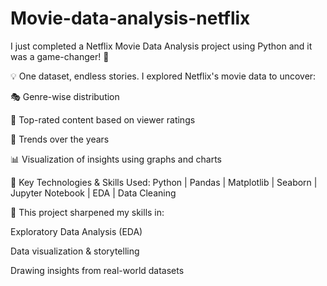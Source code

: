 # Movie-data-analysis-netflix

I just completed a Netflix Movie Data Analysis project using Python and it was a game-changer! 🚀

💡 One dataset, endless stories.
I explored Netflix's movie data to uncover:

🎭 Genre-wise distribution

🌟 Top-rated content based on viewer ratings

📆 Trends over the years

📊 Visualization of insights using graphs and charts

🧠 Key Technologies & Skills Used:
Python | Pandas | Matplotlib | Seaborn | Jupyter Notebook | EDA | Data Cleaning

📌 This project sharpened my skills in:

Exploratory Data Analysis (EDA)

Data visualization & storytelling

Drawing insights from real-world datasets
